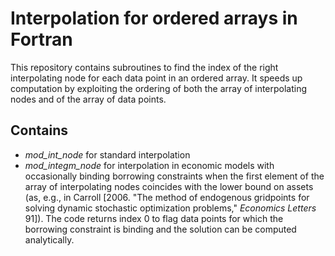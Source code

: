 #  Interpolation for ordered arrays in **Fortran** 

This repository contains subroutines to find the index of the right
interpolating node for each data point in an ordered array. It speeds
up computation by exploiting the ordering of both the array of
interpolating nodes and of the array of data points.


## Contains

- *mod_int_node* for standard interpolation 
- *mod_integm_node* for interpolation in economic models with
  occasionally binding borrowing constraints when the first element of
  the array of interpolating nodes coincides with the lower bound on
  assets (as, e.g., in Carroll [2006.  "The method of endogenous
  gridpoints for solving dynamic stochastic optimization problems,"
  _Economics Letters_ 91]). The code returns index 0 to flag data
  points for which the borrowing constraint is binding and the
  solution can be computed analytically.
